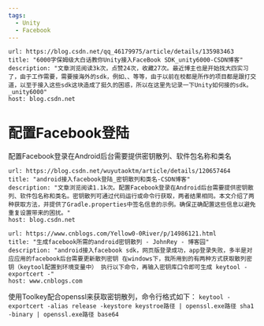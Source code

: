 ```yaml
---
tags:
  - Unity
  - Facebook
---
```


```cardlink
url: https://blog.csdn.net/qq_46179975/article/details/135983463
title: "6000字保姆级大白话教你Unity接入FaceBook SDK_unity6000-CSDN博客"
description: "文章浏览阅读3k次，点赞24次，收藏27次。最近博主也是开始找大四实习了，由于工作需要，需要接海外的sdk，例如、、等等，由于以前在校都是所作的项目都是跟打交道，以至于接入这些sdk这块造成了挺久的困惑，所以在这里先记录一下Unity如何接的sdk。_unity6000"
host: blog.csdn.net
```

# 配置Facebook登陆
配置Facebook登录在Android后台需要提供密钥散列、软件包名称和类名

```cardlink
url: https://blog.csdn.net/wuyutaoktm/article/details/120657464
title: "android接入facebook登陆_密钥散列和类名-CSDN博客"
description: "文章浏览阅读1.1k次。配置Facebook登录在Android后台需要提供密钥散列、软件包名称和类名。密钥散列可通过代码运行或命令行获取，两者结果相同。本文介绍了两种获取方法，并提供了Gradle.properties中签名信息的示例。确保正确配置这些信息以避免重复设置带来的困扰。"
host: blog.csdn.net
```

```cardlink
url: https://www.cnblogs.com/Yellow0-0River/p/14986121.html
title: "生成facebook所需的android密钥散列 - JohnRey - 博客园"
description: "android接入facebook sdk，网页版登录成功，app登录失败，多半是对应应用的facebook后台需要更新散列密钥 在windows下，我所用到的有两种方式获取散列密钥（keytool配置到环境变量中） 执行以下命令，再输入密钥库口令即可生成 keytool -exportcert -"
host: www.cnblogs.com
```

使用Toolkey配合openssl来获取密钥散列，命令行格式如下：
`keytool -exportcert -alias release -keystore keystroe路径 | openssl.exe路径 sha1 -binary | openssl.exe路径 base64
`